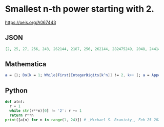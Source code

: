 # Smallest n\-th power starting with 2\.
https://oeis.org/A067443
## JSON
```JSON
[2, 25, 27, 256, 243, 262144, 2187, 256, 262144, 282475249, 2048, 244140625, 2541865828329, 268435456, 205891132094649, 2821109907456, 232630513987207, 262144, 274877906944, 278218429446951548637196401, 2097152, 2384185791015625, 27368747340080916343]
```
## Mathematica
```Mathematica
a = {}; Do[k = 1; While[First[IntegerDigits[k^n]] != 2, k++ ]; a = Append[a, k^n], {n, 1, 25}]; a (* _Robert G. Wilson v_ *)
```
## Python
```Python
def a(n):
  r = 1
  while str(r**n)[0] != '2': r += 1
  return r**n
print([a(n) for n in range(1, 24)]) # _Michael S. Branicky_, Feb 25 2021
```
